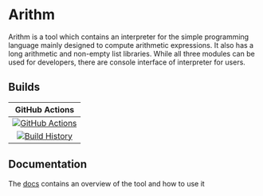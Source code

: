 # Arithm

Arithm is a tool which contains an interpreter for the simple programming language mainly designed to compute arithmetic expressions. It also has a long arithmetic and non-empty list libraries.
While all three modules can be used for developers, there are console interface of interpreter for users.

## Builds

GitHub Actions |
:---: |
[![GitHub Actions](https://github.com/kirillgarbar/Arithm/workflows/Build%20master/badge.svg)](https://github.com/kirillgarbar/Arithm/actions?query=branch%3Amaster) |
[![Build History](https://buildstats.info/github/chart/kirillgarbar/Arithm)](https://github.com/kirillgarbar/Arithm/actions?query=branch%3Amaster) |

## Documentation

The [docs](https://kirillgarbar.github.io/Arithm/) contains an overview of the tool and how to use it